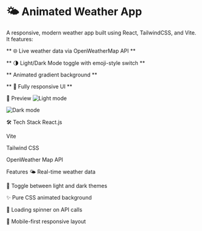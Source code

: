 # 🌤️ Animated Weather App #
A responsive, modern weather app built using React, TailwindCSS, and Vite. It features:

** 🌐 Live weather data via OpenWeatherMap API **

** 🌗 Light/Dark Mode toggle with emoji-style switch **

**  Animated gradient background **

** 📱 Fully responsive UI **

📸 Preview
![Light mode](https://github.com/user-attachments/assets/51a956c8-e390-4d19-abf3-3047f61a44c7)

![Dark mode](https://github.com/user-attachments/assets/3a0b7b80-07f3-4fac-8478-92f298aa48f3)

🛠️ Tech Stack
React.js

Vite

Tailwind CSS

OpenWeather Map API

Features
🌤 Real-time weather data

🌙 Toggle between light and dark themes

✨ Pure CSS animated background

🔄 Loading spinner on API calls

📱 Mobile-first responsive layout
